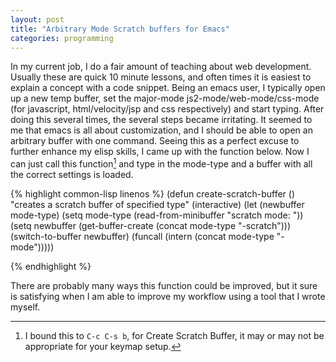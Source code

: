 ```yaml
---
layout: post
title: "Arbitrary Mode Scratch buffers for Emacs"
categories: programming
---
```


  In my current job, I do a fair amount of teaching about web development. Usually these are quick 10 minute lessons, and often times it is easiest to explain a concept with a code snippet. Being an emacs user, I typically open up a new temp buffer, set the major-mode js2-mode/web-mode/css-mode (for javascript, html/velocity/jsp and css respectively) and start typing.
  After doing this several times, the several steps became irritating. It seemed to me that emacs is all about customization, and I should be able to open an arbitrary buffer with one command. Seeing this as a perfect excuse to further enhance my elisp skills, I came up with the function below. Now I can just call this function[^1] and type in the mode-type and a buffer with all the correct settings is loaded.


  {% highlight common-lisp linenos %}
(defun create-scratch-buffer ()
  "creates a scratch buffer of specified type"
  (interactive)
  (let (newbuffer mode-type)
    (setq mode-type (read-from-minibuffer "scratch mode: "))
    (setq newbuffer (get-buffer-create (concat mode-type "-scratch")))
    (switch-to-buffer newbuffer)
    (funcall (intern (concat mode-type "-mode")))))

{% endhighlight %}

  There are probably many ways this function could be improved, but it sure is satisfying when I am able to improve my workflow using a tool that I wrote myself.

[^1]: I bound this to ```C-c C-s b```, for Create Scratch Buffer, it may or may not be appropriate for your keymap setup.

